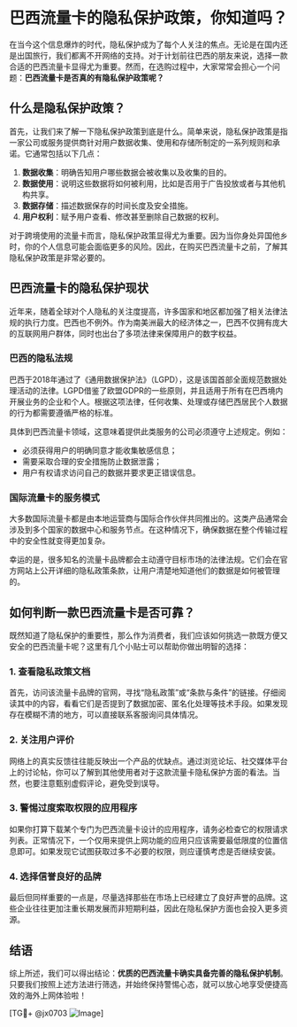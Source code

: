# 巴西流量卡的隐私保护政策，你知道吗？

在当今这个信息爆炸的时代，隐私保护成为了每个人关注的焦点。无论是在国内还是出国旅行，我们都离不开网络的支持。对于计划前往巴西的朋友来说，选择一款合适的巴西流量卡显得尤为重要。然而，在选购过程中，大家常常会担心一个问题：**巴西流量卡是否真的有隐私保护政策呢？**

## 什么是隐私保护政策？

首先，让我们来了解一下隐私保护政策到底是什么。简单来说，隐私保护政策是指一家公司或服务提供商针对用户数据收集、使用和存储所制定的一系列规则和承诺。它通常包括以下几点：

1. **数据收集**：明确告知用户哪些数据会被收集以及收集的目的。
2. **数据使用**：说明这些数据将如何被利用，比如是否用于广告投放或者与其他机构共享。
3. **数据存储**：描述数据保存的时间长度及安全措施。
4. **用户权利**：赋予用户查看、修改甚至删除自己数据的权利。

对于跨境使用的流量卡而言，隐私保护政策显得尤为重要。因为当你身处异国他乡时，你的个人信息可能会面临更多的风险。因此，在购买巴西流量卡之前，了解其隐私保护政策是非常必要的。

## 巴西流量卡的隐私保护现状

近年来，随着全球对个人隐私的关注度提高，许多国家和地区都加强了相关法律法规的执行力度。巴西也不例外。作为南美洲最大的经济体之一，巴西不仅拥有庞大的互联网用户群体，同时也出台了多项法律来保障用户的数字权益。

### 巴西的隐私法规

巴西于2018年通过了《通用数据保护法》（LGPD），这是该国首部全面规范数据处理活动的法律。LGPD借鉴了欧盟GDPR的一些原则，并且适用于所有在巴西境内开展业务的企业和个人。根据这项法律，任何收集、处理或存储巴西居民个人数据的行为都需要遵循严格的标准。

具体到巴西流量卡领域，这意味着提供此类服务的公司必须遵守上述规定。例如：

- 必须获得用户的明确同意才能收集敏感信息；
- 需要采取合理的安全措施防止数据泄露；
- 用户有权请求访问自己的数据并要求更正错误信息。

### 国际流量卡的服务模式

大多数国际流量卡都是由本地运营商与国际合作伙伴共同推出的。这类产品通常会涉及到多个国家的数据中心和服务节点。在这种情况下，确保数据在整个传输过程中的安全性就变得更加复杂。

幸运的是，很多知名的流量卡品牌都会主动遵守目标市场的法律法规。它们会在官方网站上公开详细的隐私政策条款，让用户清楚地知道他们的数据是如何被管理的。

## 如何判断一款巴西流量卡是否可靠？

既然知道了隐私保护的重要性，那么作为消费者，我们应该如何挑选一款既方便又安全的巴西流量卡呢？这里有几个小贴士可以帮助你做出明智的选择：

### 1. 查看隐私政策文档

首先，访问该流量卡品牌的官网，寻找“隐私政策”或“条款与条件”的链接。仔细阅读其中的内容，看看它们是否提到了数据加密、匿名化处理等技术手段。如果发现存在模糊不清的地方，可以直接联系客服询问具体情况。

### 2. 关注用户评价

网络上的真实反馈往往能反映出一个产品的优缺点。通过浏览论坛、社交媒体平台上的讨论帖，你可以了解到其他使用者对于这款流量卡隐私保护方面的看法。当然，也要注意甄别虚假评论，避免受到误导。

### 3. 警惕过度索取权限的应用程序

如果你打算下载某个专门为巴西流量卡设计的应用程序，请务必检查它的权限请求列表。正常情况下，一个仅用来提供上网功能的应用只应该需要最低限度的位置信息即可。如果发现它试图获取过多不必要的权限，则应谨慎考虑是否继续安装。

### 4. 选择信誉良好的品牌

最后但同样重要的一点是，尽量选择那些在市场上已经建立了良好声誉的品牌。这些企业往往更加注重长期发展而非短期利益，因此在隐私保护方面也会投入更多资源。

## 结语

综上所述，我们可以得出结论：**优质的巴西流量卡确实具备完善的隐私保护机制**。只要我们按照上述方法进行筛选，并始终保持警惕心态，就可以放心地享受便捷高效的海外上网体验啦！

[TG💪+ @jx0703 ![Image](https://github.com/user-attachments/assets/dbca1d08-cadb-493c-b0ec-ad6f7a83f270)]